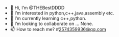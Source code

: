 - 👋 Hi, I’m @THEBestDDDD
- 👀 I’m interested in python,c++,java,assembly etc.
- 🌱 I’m currently learning c++,python.
- 💞️ I’m looking to collaborate on ... None.
- 📫 How to reach me? #2574359936@qq.com

<!---
THEBestDDDD/THEBestDDDD is a ✨ special ✨ repository because its `README.md` (this file) appears on your GitHub profile.
You can click the Preview link to take a look at your changes.
--->
